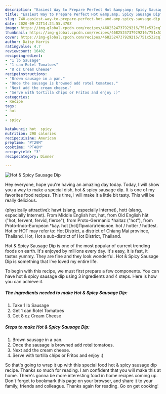 ```yaml
---
description: "Easiest Way to Prepare Perfect Hot &amp;amp; Spicy Sausage Dip"
title: "Easiest Way to Prepare Perfect Hot &amp;amp; Spicy Sausage Dip"
slug: 740-easiest-way-to-prepare-perfect-hot-and-amp-spicy-sausage-dip
date: 2020-09-22T14:24:55.470Z
image: https://img-global.cpcdn.com/recipes/4682524737929216/751x532cq70/hot-spicy-sausage-dip-recipe-main-photo.jpg
thumbnail: https://img-global.cpcdn.com/recipes/4682524737929216/751x532cq70/hot-spicy-sausage-dip-recipe-main-photo.jpg
cover: https://img-global.cpcdn.com/recipes/4682524737929216/751x532cq70/hot-spicy-sausage-dip-recipe-main-photo.jpg
author: Daisy Harris
ratingvalue: 4.7
reviewcount: 16402
recipeingredient:
- "1 lb Sausage"
- "1 can Rotel Tomatoes"
- "8 oz Cream Cheese"
recipeinstructions:
- "Brown sausage in a pan."
- "Once the sausage is browned add rotel tomatoes."
- "Next add the cream cheese."
- "Serve with tortilla chips or Fritos and enjoy :)"
categories:
- Recipe
tags:
- hot
- 
- spicy

katakunci: hot  spicy 
nutrition: 298 calories
recipecuisine: American
preptime: "PT29M"
cooktime: "PT48M"
recipeyield: "3"
recipecategory: Dinner

---
```



![Hot &amp; Spicy Sausage Dip](https://img-global.cpcdn.com/recipes/4682524737929216/751x532cq70/hot-spicy-sausage-dip-recipe-main-photo.jpg)

Hey everyone, hope you're having an amazing day today. Today, I will show you a way to make a special dish, hot &amp; spicy sausage dip. It is one of my favorites food recipes. This time, I will make it a little bit tasty. This will be really delicious.

(physically attractive): hawt (slang, especially Internet), hott (slang, especially Internet). From Middle English hot, hat, from Old English hāt (&#34;hot, fervent, fervid, fierce&#34;), from Proto-Germanic *haitaz (&#34;hot&#34;), from Proto-Indo-European *kay. hot [hɔt]Прилагательное. hot / hotter / hottest. Hot or HOT may refer to: Hot District, a district of Chiang Mai province, Thailand. Hot, Hot a sub-district of Hot District, Thailand.

Hot &amp; Spicy Sausage Dip is one of the most popular of current trending foods on earth. It's enjoyed by millions every day. It's easy, it is fast, it tastes yummy. They are fine and they look wonderful. Hot &amp; Spicy Sausage Dip is something that I've loved my entire life.


To begin with this recipe, we must first prepare a few components. You can have hot &amp; spicy sausage dip using 3 ingredients and 4 steps. Here is how you can achieve it.

<!--inarticleads1-->

##### The ingredients needed to make Hot &amp; Spicy Sausage Dip:

1. Take 1 lb Sausage
1. Get 1 can Rotel Tomatoes
1. Get 8 oz Cream Cheese




<!--inarticleads2-->

##### Steps to make Hot &amp; Spicy Sausage Dip:

1. Brown sausage in a pan.
1. Once the sausage is browned add rotel tomatoes.
1. Next add the cream cheese.
1. Serve with tortilla chips or Fritos and enjoy :)




So that's going to wrap it up with this special food hot &amp; spicy sausage dip recipe. Thanks so much for reading. I am confident that you will make this at home. There's gonna be more interesting food in home recipes coming up. Don't forget to bookmark this page on your browser, and share it to your family, friends and colleague. Thanks again for reading. Go on get cooking!
